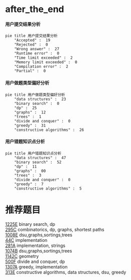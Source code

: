 # after_the_end

<!-- tabs:start -->



#### **用户提交结果分析**

```mermaid
pie title 用户提交结果分析
    "Accepted" :  19
    "Rejected" :  0
    "Wrong answer" :  27
    "Runtime error" :  0
    "Time limit exceeded" :  2
    "Memory limit exceeded" :  0
    "Compilation error" :  2
    "Partial" :  0
```

#### **用户做题类型偏好分析**

```mermaid
pie title 用户做题类型偏好分析
    "data structures" :  23
    "binary search" :  0
    "dp" :  25
    "graphs" :  12
    "trees" :  1
    "divide and conquer" :  0
    "greedy" :  31
    "constructive algorithms" :  26
```
#### **用户错题知识点分析**

```mermaid
pie title 用户错题知识点分析
    "data structures" :  47
    "binary search" :  52
    "dp" :  11
    "graphs" :  00
    "trees" :  3
    "divide and conquer" :  0
    "greedy" :  7
    "constructive algorithms" :  5
```



<!-- tabs:end -->
# 推荐题目
[1225E](https://codeforces.com/contest/1225/problem/E)		binary search,
                        dp		  
[295C](https://codeforces.com/contest/295/problem/C)		combinatorics,
                        dp,
                        graphs,
                        shortest paths		  
[1008E](https://codeforces.com/contest/1008/problem/E)		dsu,graphs,sortings,trees		  
[44C](https://codeforces.com/contest/44/problem/C)		implementation		  
[281A](https://codeforces.com/contest/281/problem/A)		implementation,
                        strings		  
[1074B](https://codeforces.com/contest/1074/problem/B)		dsu,graphs,sortings,trees		  
[1142C](https://codeforces.com/contest/1142/problem/C)		geometry		  
[500F](https://codeforces.com/contest/500/problem/F)		divide and conquer,
                        dp		  
[1307A](https://codeforces.com/contest/1307/problem/A)		greedy,
                        implementation		  
[313E](https://codeforces.com/contest/313/problem/E)		constructive algorithms,
                        data structures,
                        dsu,
                        greedy		  

